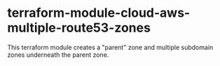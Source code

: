 # terraform-module-cloud-aws-multiple-route53-zones

This terraform module creates a "parent" zone and multiple subdomain zones underneath the parent zone.
